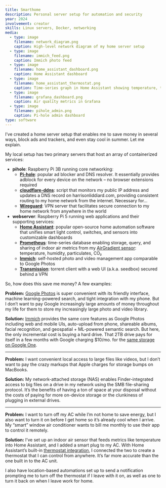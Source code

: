 ```yaml
---
title: Smarthome
description: Personal server setup for automation and security
year: 2024
involvement: creator
skills: Linux servers, Docker, networking
media:
  - type: image
    filename: network_diagram.png
    caption: High-level network diagram of my home server setup
  - type: image
    filename: immich_feed.png
    caption: Immich photo feed
  - type: image
    filename: home_assistant_dashboard.png
    caption: Home Assistant dashboard
  - type: image
    filename: home_assistant_thermostat.png
    caption: Time-series graph in Home Assistant showing temperature, thermostat set point, and AC operation (on/off)
  - type: image
    filename: grafana_dashboard.png
    caption: Air quality metrics in Grafana
  - type: image
    filename: pihole_admin.png
    caption: Pi-hole admin dashboard
type: software
---
```


I’ve created a home server setup that enables me to save money in several ways, block ads and trackers, and even stay cool in summer. Let me explain.

My local setup has two primary servers that host an array of containerized services:

- **pihole**: Raspberry Pi 3B running core networking:
	- **[Pi-hole](https://pi-hole.net/)**: popular ad blocker and DNS resolver. It essentially provides adblock for every device on the network – no browser extensions required
	- **[cloudflare-ddns](https://github.com/timothymiller/cloudflare-ddns)**: script that monitors my public IP address and updates a DNS record on harrisonliddiard.com, providing consistent routing to my home network from the internet. Necessary for...
	- **[Wireguard](https://www.pivpn.io/)**: VPN server that facilitates secure connection to my home network from anywhere in the world
- **webserver**: Raspberry Pi 5 running web applications and their supporting services:
	- **[Home Assistant](https://www.home-assistant.io/)**: popular open-source home automation software that unifies smart light control, switches, and sensors into customizable dashboards
	- **[Prometheus](https://prometheus.io/)**: time-series database enabling storage, query, and sharing of indoor air metrics from my [AirGradient sensor](https://www.airgradient.com/documentation/diy/): temperature, humidity, particulates, CO₂
	- **[Immich](https://immich.app/)**: self-hosted photo and video management app comparable to Google Photos
	- **[Transmission](https://transmissionbt.com/)**: torrent client with a web UI (a.k.a. seedbox) secured behind a VPN

So, how does this save me money? A few examples:

**Problem:** [Google Photos](https://photos.google.com/) is super convenient with its friendly interface, machine learning-powered search, and tight integration with my phone. But I don’t want to pay Google increasingly large amounts of money throughout my life for them to store my increasingly large photo and video library.

**Solution:** [Immich](https://immich.app/) provides the same core features as Google Photos including web and mobile UIs, auto-upload from phone, shareable albums, facial recognition, and geospatial + ML-powered semantic search. But here, the only incremental cost is buying a hard drive. That 2TB drive pays for itself in a few months with Google charging $10/mo. for the [same storage on Google One](https://one.google.com/about/plans).

---

**Problem:** I want convenient local access to large files like videos, but I don’t want to pay the crazy markups that Apple charges for storage bumps on MacBooks.

**Solution:** My network-attached storage (NAS) enables Finder-integrated access to big files on a drive in my network using the SMB file-sharing protocol. It’s the benefits of having a ton of space at your disposal without the costs of paying for more on-device storage or the clunkiness of plugging in external drives.

---

**Problem:** I want to turn off my AC while I’m not home to save energy, but I also want to turn it on before I get home so it’s already cool when I arrive. My “smart” window air conditioner wants to bill me monthly to use their app to control it remotely.

**Solution:** I’ve set up an indoor air sensor that feeds metrics like temperature into Home Assistant, and I added a smart plug to my AC. With Home Assistant’s built-in [thermostat integration](https://www.home-assistant.io/integrations/generic_thermostat/), I connected the two to create a thermostat that I can control from anywhere. It’s far more accurate than the one built in to the AC unit.

I also have location-based automations set up to send a notification prompting me to turn off the thermostat if I leave with it on, as well as one to turn it back on when I leave work for home.